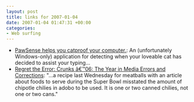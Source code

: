 ```yaml
---
layout: post
title: links for 2007-01-04
date: 2007-01-04 01:47:31 +00:00
categories:
- Web surfing
---
```

* [PawSense helps you catproof your computer.](http://www.bitboost.com/pawsense/): An (unfortunately Windows-only) application for detecting when your loveable cat has decided to assist your typing...
* [Regret the Error: Crunks â€™06: The Year in Media Errors and Corrections](http://www.regrettheerror.com/2006/12/crunks_06_the_y.html): "...a recipe last Wednesday for meatballs with an article about foods to serve during the Super Bowl misstated the amount of chipotle chilies in adobo to be used. It is one or two canned chilies, not one or two cans."

